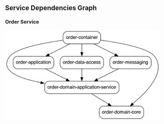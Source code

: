 ## Service Dependencies Graph
### Order Service

![](https://github.com/ryanhoangt/food-ordering-microservices/blob/main/docs/order-service-dependency-graph.png)
